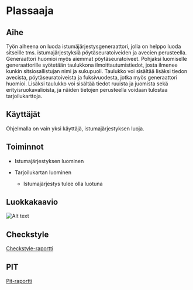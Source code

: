 # Plassaaja

## Aihe
Työn aiheena on luoda istumäjärjestysgeneraattori, jolla on helppo luoda sitseille tms. istumajärjestyksiä pöytäseuratoiveiden ja avecien perusteella. Generaattori huomioi myös aiemmat pöytäseuratoiveet. Pohjaksi luomiselle generaattorille syötetään taulukkona ilmoittautumistiedot, josta ilmenee kunkin sitsiosallistujan nimi ja sukupuoli. Taulukko voi sisältää lisäksi tiedon avecista, pöytäseuratoiveista ja fuksivuodesta, jotka myös generaattori huomioi. Lisäksi taulukko voi sisältää tiedot ruuista ja juomista sekä erityisruokavalioista, ja näiden tietojen perusteella voidaan tulostaa tarjoilukarttoja. 

## Käyttäjät
Ohjelmalla on vain yksi käyttäjä, istumajärjestyksen luoja.

## Toiminnot
- Istumajärjestyksen luominen

- Tarjoilukartan luominen
	* Istumajärjestys tulee olla luotuna

## Luokkakaavio

![Alt text](https://github.com/toppielt/Plassaaja/blob/master/dokumentaatio/PlassaajaLuokkakaavio.png)

## Checkstyle
[Checkstyle-raportti](https://htmlpreview.github.io/?https://github.com/toppielt/Plassaaja/blob/master/dokumentaatio/checkstyle/checkstyle.html) 

## PIT
[Pit-raportti](https://htmlpreview.github.io/?https://github.com/toppielt/Plassaaja/blob/master/dokumentaatio/pit/201704202159/index.html) 





